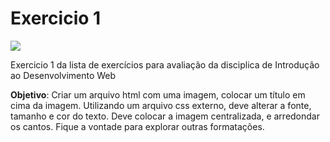 # Exercicio 1

![](https://i.imgur.com/TvESp2s.png)

Exercicio 1 da lista de exercícios para avaliação da disciplica de Introdução ao Desenvolvimento Web

**Objetivo**: Criar um arquivo html com uma imagem, colocar um título em cima da imagem.
Utilizando um arquivo css externo, deve alterar a fonte, tamanho e cor do texto.
Deve colocar a imagem centralizada, e arredondar os cantos. Fique a vontade
para explorar outras formatações.